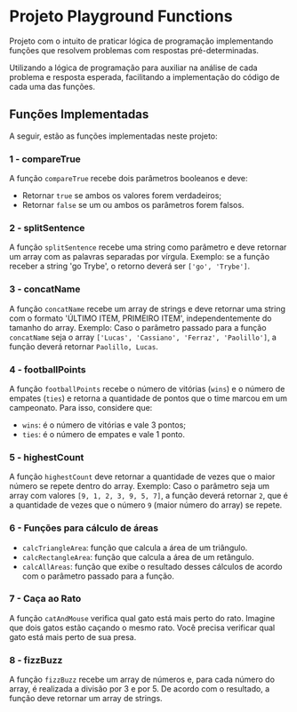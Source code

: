 # Projeto Playground Functions

Projeto com o intuito de praticar lógica de programação implementando funções que resolvem problemas com respostas pré-determinadas.

Utilizando a lógica de programação para auxiliar na análise de cada problema e resposta esperada, facilitando a implementação do código de cada uma das funções.

## Funções Implementadas

A seguir, estão as funções implementadas neste projeto:

### 1 - compareTrue

A função `compareTrue` recebe dois parâmetros booleanos e deve:

- Retornar `true` se ambos os valores forem verdadeiros;
- Retornar `false` se um ou ambos os parâmetros forem falsos.

### 2 - splitSentence

A função `splitSentence` recebe uma string como parâmetro e deve retornar um array com as palavras separadas por vírgula.
Exemplo: se a função receber a string 'go Trybe', o retorno deverá ser `['go', 'Trybe']`.

### 3 - concatName

A função `concatName` recebe um array de strings e deve retornar uma string com o formato 'ÚLTIMO ITEM, PRIMEIRO ITEM', independentemente do tamanho do array.
Exemplo:
Caso o parâmetro passado para a função `concatName` seja o array `['Lucas', 'Cassiano', 'Ferraz', 'Paolillo']`, a função deverá retornar `Paolillo, Lucas`.

### 4 - footballPoints

A função `footballPoints` recebe o número de vitórias (`wins`) e o número de empates (`ties`) e retorna a quantidade de pontos que o time marcou em um campeonato. Para isso, considere que:

- `wins`: é o número de vitórias e vale 3 pontos;
- `ties`: é o número de empates e vale 1 ponto.

### 5 - highestCount

A função `highestCount` deve retornar a quantidade de vezes que o maior número se repete dentro do array.
Exemplo:
Caso o parâmetro seja um array com valores `[9, 1, 2, 3, 9, 5, 7]`, a função deverá retornar `2`, que é a quantidade de vezes que o número `9` (maior número do array) se repete.

### 6 - Funções para cálculo de áreas

- `calcTriangleArea`: função que calcula a área de um triângulo.
- `calcRectangleArea`: função que calcula a área de um retângulo.
- `calcAllAreas`: função que exibe o resultado desses cálculos de acordo com o parâmetro passado para a função.

### 7 - Caça ao Rato

A função `catAndMouse` verifica qual gato está mais perto do rato.
Imagine que dois gatos estão caçando o mesmo rato. Você precisa verificar qual gato está mais perto de sua presa.

### 8 - fizzBuzz

A função `fizzBuzz` recebe um array de números e, para cada número do array, é realizada a divisão por 3 e por 5. De acordo com o resultado, a função deve retornar um array de strings.
